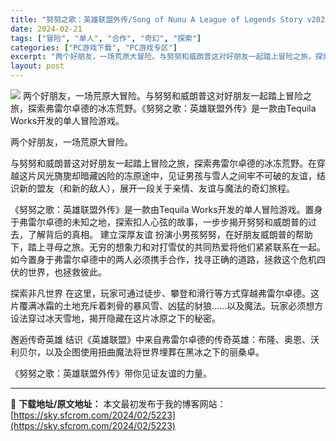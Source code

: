```yaml
---
title: "努努之歌：英雄联盟外传/Song of Nunu A League of Legends Story v20231130 pc中文分享"
date: 2024-02-21
tags: ["冒险", "单人", "合作", "奇幻", "探索"]
categories: ["PC游戏下载", "PC游戏专区"]
excerpt: "两个好朋友，一场荒原大冒险。与努努和威朗普这对好朋友一起踏上冒险之旅，探索弗雷尔卓德的冰冻荒野。《努努之歌：英雄联盟外传》是一款由Tequila Works开发的单人冒险游戏。 两个好朋友，一场荒原大冒险。 与努努和威朗普这对好朋友一起踏上冒险之旅，探索弗雷尔卓德的冰冻荒野。在穿越这片风光旖旎却暗藏&hellip;"
layout: post
---
```


<img class="game_header_image_full aligncenter" src="https://cdn.akamai.steamstatic.com/steam/apps/1333200/header_schinese.jpg?t=1702617989" />
两个好朋友，一场荒原大冒险。与努努和威朗普这对好朋友一起踏上冒险之旅，探索弗雷尔卓德的冰冻荒野。《努努之歌：英雄联盟外传》是一款由Tequila Works开发的单人冒险游戏。

两个好朋友，一场荒原大冒险。

与努努和威朗普这对好朋友一起踏上冒险之旅，探索弗雷尔卓德的冰冻荒野。在穿越这片风光旖旎却暗藏凶险的冻原途中，见证男孩与雪人之间牢不可破的友谊，结识新的盟友（和新的敌人），展开一段关于亲情、友谊与魔法的奇幻旅程。

《努努之歌：英雄联盟外传》是一款由Tequila Works开发的单人冒险游戏。置身于弗雷尔卓德的未知之地，探索扣人心弦的故事，一步步揭开努努和威朗普的过去，了解背后的真相。
建立深厚友谊
扮演小男孩努努，在好朋友威朗普的帮助下，踏上寻母之旅。无穷的想象力和对打雪仗的共同热爱将他们紧紧联系在一起。如今置身于弗雷尔卓德中的两人必须携手合作，找寻正确的道路，拯救这个危机四伏的世界，也拯救彼此。

探索非凡世界
在这里，玩家可通过徒步、攀登和滑行等方式穿越弗雷尔卓德。这片覆满冰霜的土地充斥着刺骨的暴风雪、凶猛的豺狼……以及魔法。玩家必须想方设法穿过冰天雪地，揭开隐藏在这片冰原之下的秘密。

邂逅传奇英雄
结识《英雄联盟》中来自弗雷尔卓德的传奇英雄：布隆、奥恩、沃利贝尔，以及企图使用扭曲魔法将世界埋葬在黑冰之下的丽桑卓。

《努努之歌：英雄联盟外传》带你见证友谊的力量。

---
📖 **下载地址/原文地址：** 本文最初发布于我的博客网站：[https://sky.sfcrom.com/2024/02/5223](https://sky.sfcrom.com/2024/02/5223)
